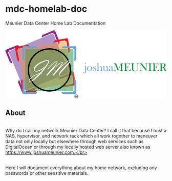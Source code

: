﻿# mdc-homelab-doc
Meunier Data Center Home Lab Documentation

![Alt text](images/JMLOGO_Horizontal_Color_071913.png)

## About
<br>	Why do I call my network Meunier Data Center? I call it that because I host a NAS, hypervisor, and network rack which all work together to maneuver data not only locally but elsewhere through web services such as DigitalOcean or through my locally hosted web server also known as https://www.joshuameunier.com.</br>

<br>	Here I will document everything about my home network, excluding any passwords or other sensitive materials.</br>
